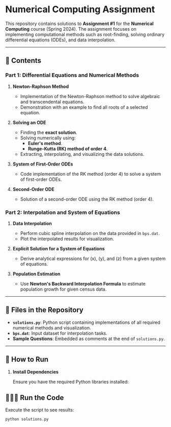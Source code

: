 # Numerical Computing Assignment

This repository contains solutions to **Assignment #1** for the **Numerical Computing** course (Spring 2024). The assignment focuses on implementing computational methods such as root-finding, solving ordinary differential equations (ODEs), and data interpolation.

---

## 📑 Contents

### Part 1: Differential Equations and Numerical Methods
1. **Newton-Raphson Method**  
   - Implementation of the Newton-Raphson method to solve algebraic and transcendental equations.
   - Demonstration with an example to find all roots of a selected equation.

2. **Solving an ODE**  
   - Finding the **exact solution**.
   - Solving numerically using:
     - **Euler's method**.
     - **Runge-Kutta (RK) method of order 4**.
   - Extracting, interpolating, and visualizing the data solutions.

3. **System of First-Order ODEs**  
   - Code implementation of the RK method (order 4) to solve a system of first-order ODEs.

4. **Second-Order ODE**  
   - Solution of a second-order ODE using the RK method (order 4).

### Part 2: Interpolation and System of Equations
1. **Data Interpolation**  
   - Perform cubic spline interpolation on the data provided in `bps.dat`.
   - Plot the interpolated results for visualization.

2. **Explicit Solution for a System of Equations**  
   - Derive analytical expressions for \(x\), \(y\), and \(z\) from a given system of equations.

3. **Population Estimation**  
   - Use **Newton's Backward Interpolation Formula** to estimate population growth for given census data.

---

## 📂 Files in the Repository
- **`solutions.py`**: Python script containing implementations of all required numerical methods and visualization.
- **`bps.dat`**: Input dataset for interpolation tasks.
- **Sample Questions**: Embedded as comments at the end of `solutions.py`.

---

## 🚀 How to Run

1. **Install Dependencies**

   Ensure you have the required Python libraries installed:
   
   

## 🏃‍♂️‍➡️ Run the Code

   Execute the script to see results:

   ```bash
   python solutions.py

